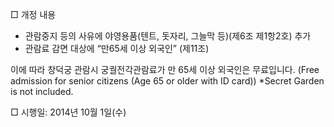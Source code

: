 □ 개정 내용
  - 관람중지 등의 사유에 야영용품(텐트, 돗자리, 그늘막 등)(제6조 제1항2호) 추가
  - 관람료 감면 대상에 “만65세 이상 외국인” (제11조)

이에 따라 창덕궁 관람시 궁궐전각관람료가 만 65세 이상 외국인은 무료입니다.
(Free admission for senior citizens (Age 65 or older with ID card))
\*Secret Garden is not included.

□ 시행일: 2014년 10월 1일(수)